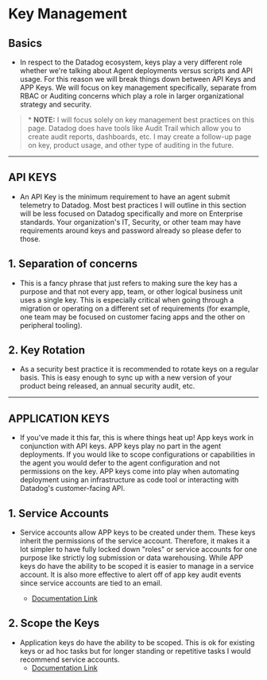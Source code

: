 # Key Management

## Basics
- In respect to the Datadog ecosystem, keys play a very different role whether we're talking about Agent deployments versus scripts and API usage. For this reason we will break things down between API Keys and APP Keys. We will focus on key management specifically, separate from RBAC or Auditing concerns which play a role in larger organizational strategy and security.


> \* __NOTE:__ I will focus solely on key management best practices on this page. Datadog does have tools like Audit Trail which allow you to create audit reports, dashboards, etc. I may create a follow-up page on key, product usage, and other type of auditing in the future.


----
## API KEYS

- An API Key is the minimum requirement to have an agent submit telemetry to Datadog. Most best practices I will outline in this section will be less focused on Datadog specifically and more on Enterprise standards. Your organization's IT, Security, or other team may have requirements around keys and password already so please defer to those.

## 1. Separation of concerns
- This is a fancy phrase that just refers to making sure the key has a purpose and that not every app, team, or other logical business unit uses a single key. This is especially critical when going through a migration or operating on a different set of requirements (for example, one team may be focused on customer facing apps and the other on peripheral tooling).

## 2. Key Rotation
- As a security best practice it is recommended to rotate keys on a regular basis. This is easy enough to sync up with a new version of your product being released, an annual security audit, etc.

----
## APPLICATION KEYS

- If you've made it this far, this is where things heat up! App keys work in conjunction with API keys. APP keys play no part in the agent deployments. If you would like to scope configurations or capabilities in the agent you would defer to the agent configuration and not permissions on the key. APP keys come into play when automating deployment using an infrastructure as code tool or interacting with Datadog's customer-facing API.

## 1. Service Accounts
- Service accounts allow APP keys to be created under them. These keys inherit the permissions of the service account. Therefore, it makes it a lot simpler to have fully locked down "roles" or service accounts for one purpose like strictly log submission or data warehousing. While APP keys do have the ability to be scoped it is easier to manage in a service account. It is also more effective to alert off of app key audit events since service accounts are tied to an email.
    
    - [Documentation Link](https://docs.datadoghq.com/account_management/org_settings/service_accounts/#overview)

## 2. Scope the Keys
- Application keys do have the ability to be scoped. This is ok for existing keys or ad hoc tasks but for longer standing or repetitive tasks I would recommend service accounts.
    - [Documentation Link](https://docs.datadoghq.com/account_management/api-app-keys/#scopes)